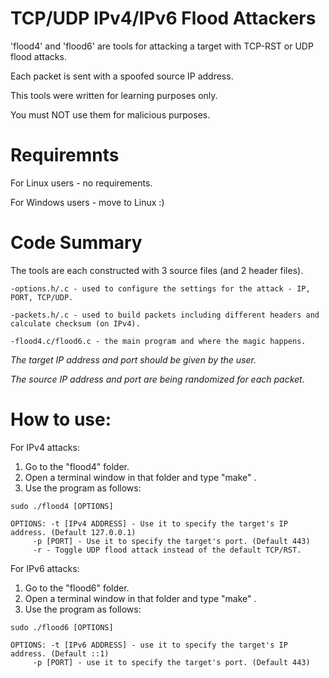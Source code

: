 #  TCP/UDP IPv4/IPv6 Flood Attackers

'flood4' and 'flood6' are tools for attacking a target with TCP-RST or UDP flood attacks.

Each packet is sent with a spoofed source IP address.

This tools were written for learning purposes only.

You must NOT use them for malicious purposes.

# Requiremnts

For Linux users - no requirements.

For Windows users - move to Linux :)

# Code Summary

The tools are each constructed with 3 source files (and 2 header files).

	-options.h/.c - used to configure the settings for the attack - IP, PORT, TCP/UDP.
                  
	-packets.h/.c - used to build packets including different headers and calculate checksum (on IPv4).
  
	-flood4.c/flood6.c - the main program and where the magic happens.
  
*The target IP address and port should be given by the user.*

*The source IP address and port are being randomized for each packet.*

# How to use:
For IPv4 attacks:
  1. Go to the "flood4" folder.
  2. Open a terminal window in that folder and type "make" .
  3. Use the program as follows:
  
	sudo ./flood4 [OPTIONS]

	OPTIONS: -t [IPv4 ADDRESS] - Use it to specify the target's IP address. (Default 127.0.0.1)
		 -p [PORT] - Use it to specify the target's port. (Default 443)
		 -r - Toggle UDP flood attack instead of the default TCP/RST.

For IPv6 attacks:
  1. Go to the "flood6" folder.
  2. Open a terminal window in that folder and type "make" .
  3. Use the program as follows:
  
	sudo ./flood6 [OPTIONS]

	OPTIONS: -t [IPv6 ADDRESS] - use it to specify the target's IP address. (Default ::1)
		 -p [PORT] - use it to specify the target's port. (Default 443)
